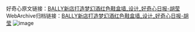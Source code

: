 好奇心原文链接：[BALLY新店打造梦幻酒红色鞋盒墙_设计_好奇心日报-胡莹](https://www.qdaily.com/articles/3047.html)
WebArchive归档链接：[BALLY新店打造梦幻酒红色鞋盒墙_设计_好奇心日报-胡莹](http://web.archive.org/web/20190623151446/https://www.qdaily.com/articles/3047.html)
![image](http://ww3.sinaimg.cn/large/007d5XDply1g3v6lajg2qj30u04csb29)